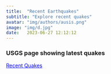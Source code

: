 ```yaml
---
title:  "Recent Earthquakes"
subtitle: "Explore recent quakes"
avatar: "img/authors/ausis.png"
image: "img/d.jpg"
date:   2023-06-27 12:12:12
---
```


### USGS page showing latest quakes

<a href="https://earthquake.usgs.gov/earthquakes/map/?extent=-68.84767,-47.63672&extent=76.96033,402.36328&baseLayer=satellite&list=false" style="color:blue;" target="_blank" rel="noopener noreferrer">Recent Quakes</a>
